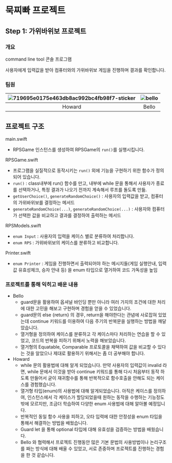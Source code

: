 # 묵찌빠 프로젝트

## Step 1: 가위바위보 프로젝트

### 개요

command line tool 콘솔 프로그램

사용자에게 입력값을 받아 컴퓨터와의 가위바위보 게임을 진행하며 결과를 확인합니다.

### 팀원
|![719695e0175e463db8ac992bc4fb98f7-sticker](https://github.com/JinUng41/ios-rock-scissor-paper/assets/63297236/e72034b1-99b3-471a-94da-232584d947c5)|![bello](https://github.com/JinUng41/ios-rock-scissor-paper/assets/63297236/1073c5f9-ec08-4790-9173-2087faf8d5a4)|
|:------:|:---:|
|Howard|Bello|



## 프로젝트 구조

main.swift

- RPSGame 인스턴스를 생성하여 RPSGame의 `run()`를 실행시킵니다.

RPSGame.swift

- 프로그램을 실질적으로 동작시키는 `run()` 외에 기능을 구현하기 위한 함수가 정의되어 있습니다.
- `run()` : class내부에 run() 함수를 만고, 내부에 while 문을 통해서 사용자가 종료를 선택하거나, 특정 결과가 나오기 전까지 계속해서 루프를 돌도록 만듦.
- `getUserChoice()`, `generateRandomChoice()` : 사용자의 입력값을 받고, 컴퓨터의 가위바위보를 결정하는 메서드
- `generateRandomChoice(...)`, `generateRandomChoice(...)` : 사용자와 컴퓨터가 선택한 값을 비교하고 결과를 결정하여 출력하는 메서드

RPSModels.swift

- `enum Input` : 사용자의 입력을 케이스 별로 분류하여 처리합니다.
- `enum RPS` : 가위바위보의 케이스를 분류하고 비교합니다.

Printer.swift

- `enum Printer` : 게임을 진행하면서 출력되어야 하는 메시지들(게임 실행안내, 입력값 유효성체크, 승자 안내 등) 을 enum 타입으로 열거하여 코드 가독성을 높임

### 프로젝트를 통해 익히고 배운 **내용**

- Bello
    - guard문을 활용하여 옵셔널 바인딩 뿐만 아니라 여러 가지의 조건에 대한 처리에 대한 고민을 해보고 구현하며 경험을 얻을 수 있었습니다.
    - guard문의 else  {return} 의 경우, return을 해야한다는 관념에 사로잡혀 있었는데 continue 키워드를 이용하여 다음 주기의 반복문을 실행하는 방법을 깨달았습니다.
    - 열거형을 정의하여 케이스를 분류하고 각 케이스마다 처리하는 연습을 할 수 있었고, 코드의 반복을 피하기 위해서 노력을 해보았습니다.
    - 열거형의 Equatable, Comparable 프로토콜을 채택하여 값을 비교할 수 있다는 것을 알았으나 제대로 활용하기 위해서는 좀 더 공부해야 합니다.
- Howard
    - while 문의 활용법에 대해 알게 되었습니다. 만약 사용자의 입력값이 invalid 라면, while 문에서 이것을 받아 continue 키워드를 통해 다시 처음부터 동작 하도록 만들어서 굳이 재귀함수를 통해 반복적으로 함수호출을 안해도 되는 케이스를 경험했습니다.
    - 열거형 타입(enum)의 사용법에 대해 알게되었습니다. 아직은 케이스를 정의하여, 인스턴스에서 각 케이스가 할당되었을때 원하는 동작을 수행하는 기능정도밖에 모르지만, 조금더 학습하여 다양한 enum 사용법에 대해 알아볼 예정입니다.
    - 반복적인 동일 함수 사용을 피하고, 오타 입력에 대한 안정성을 enum 타입을 통해서 해결하는 방법을 배웠습니다.
    - Guard let 을 통해 optional 타입에 대해 유효성을 검증하는 방법을 배웠습니다.
    - Bello 와 협력해서 프로젝트 진행동안 많은 기본 문법의 사용방법이나 논리구조를 짜는 방식에 대해 배울 수 있었고, 서로 존중하며 프로젝트를 진행하는 경험을 한 것 같습니다.

